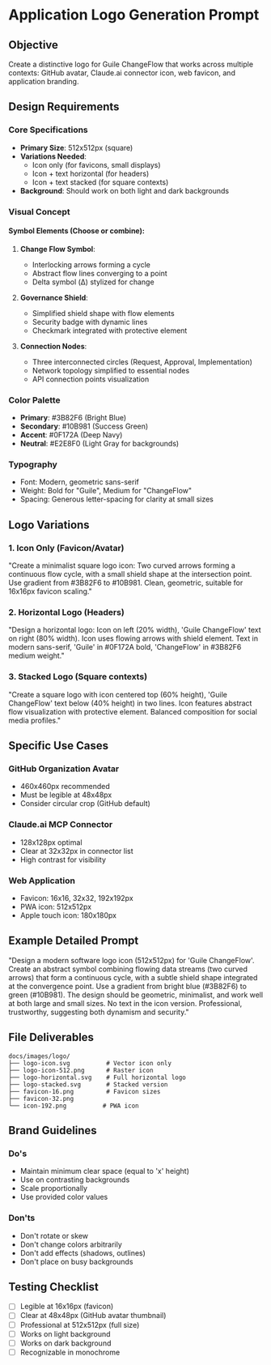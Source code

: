 # Application Logo Generation Prompt

## Objective
Create a distinctive logo for Guile ChangeFlow that works across multiple contexts: GitHub avatar, Claude.ai connector icon, web favicon, and application branding.

## Design Requirements

### Core Specifications
- **Primary Size**: 512x512px (square)
- **Variations Needed**:
  - Icon only (for favicons, small displays)
  - Icon + text horizontal (for headers)
  - Icon + text stacked (for square contexts)
- **Background**: Should work on both light and dark backgrounds

### Visual Concept

#### Symbol Elements (Choose or combine):
1. **Change Flow Symbol**:
   - Interlocking arrows forming a cycle
   - Abstract flow lines converging to a point
   - Delta symbol (Δ) stylized for change

2. **Governance Shield**:
   - Simplified shield shape with flow elements
   - Security badge with dynamic lines
   - Checkmark integrated with protective element

3. **Connection Nodes**:
   - Three interconnected circles (Request, Approval, Implementation)
   - Network topology simplified to essential nodes
   - API connection points visualization

### Color Palette
- **Primary**: #3B82F6 (Bright Blue)
- **Secondary**: #10B981 (Success Green)
- **Accent**: #0F172A (Deep Navy)
- **Neutral**: #E2E8F0 (Light Gray for backgrounds)

### Typography
- Font: Modern, geometric sans-serif
- Weight: Bold for "Guile", Medium for "ChangeFlow"
- Spacing: Generous letter-spacing for clarity at small sizes

## Logo Variations

### 1. Icon Only (Favicon/Avatar)
"Create a minimalist square logo icon: Two curved arrows forming a continuous flow cycle, with a small shield shape at the intersection point. Use gradient from #3B82F6 to #10B981. Clean, geometric, suitable for 16x16px favicon scaling."

### 2. Horizontal Logo (Headers)
"Design a horizontal logo: Icon on left (20% width), 'Guile ChangeFlow' text on right (80% width). Icon uses flowing arrows with shield element. Text in modern sans-serif, 'Guile' in #0F172A bold, 'ChangeFlow' in #3B82F6 medium weight."

### 3. Stacked Logo (Square contexts)
"Create a square logo with icon centered top (60% height), 'Guile ChangeFlow' text below (40% height) in two lines. Icon features abstract flow visualization with protective element. Balanced composition for social media profiles."

## Specific Use Cases

### GitHub Organization Avatar
- 460x460px recommended
- Must be legible at 48x48px
- Consider circular crop (GitHub default)

### Claude.ai MCP Connector
- 128x128px optimal
- Clear at 32x32px in connector list
- High contrast for visibility

### Web Application
- Favicon: 16x16, 32x32, 192x192px
- PWA icon: 512x512px
- Apple touch icon: 180x180px

## Example Detailed Prompt

"Design a modern software logo icon (512x512px) for 'Guile ChangeFlow'. Create an abstract symbol combining flowing data streams (two curved arrows) that form a continuous cycle, with a subtle shield shape integrated at the convergence point. Use a gradient from bright blue (#3B82F6) to green (#10B981). The design should be geometric, minimalist, and work well at both large and small sizes. No text in the icon version. Professional, trustworthy, suggesting both dynamism and security."

## File Deliverables

```
docs/images/logo/
├── logo-icon.svg          # Vector icon only
├── logo-icon-512.png      # Raster icon
├── logo-horizontal.svg    # Full horizontal logo
├── logo-stacked.svg       # Stacked version
├── favicon-16.png         # Favicon sizes
├── favicon-32.png
└── icon-192.png          # PWA icon
```

## Brand Guidelines

### Do's
- Maintain minimum clear space (equal to 'x' height)
- Use on contrasting backgrounds
- Scale proportionally
- Use provided color values

### Don'ts
- Don't rotate or skew
- Don't change colors arbitrarily
- Don't add effects (shadows, outlines)
- Don't place on busy backgrounds

## Testing Checklist
- [ ] Legible at 16x16px (favicon)
- [ ] Clear at 48x48px (GitHub avatar thumbnail)
- [ ] Professional at 512x512px (full size)
- [ ] Works on light background
- [ ] Works on dark background
- [ ] Recognizable in monochrome